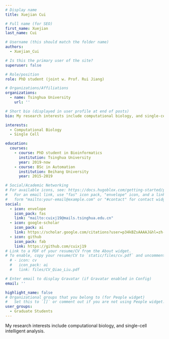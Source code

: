 ```yaml
---
# Display name
title: Xuejian Cui

# Full name (for SEO)
first_name: Xuejian
last_name: Cui

# Username (this should match the folder name)
authors:
  - Xuejian_Cui

# Is this the primary user of the site?
superuser: false

# Role/position
role: PhD student (joint w. Prof. Rui Jiang)

# Organizations/Affiliations
organizations:
  - name: Tsinghua University
    url: ''

# Short bio (displayed in user profile at end of posts)
bio: My research interests include computational biology, and single-cell intelligent analysis.

interests:
  - Computational Biology
  - Single Cell

education:
  courses:
    - course: PhD student in Bioinformatics
      institution: Tsinghua University
      year: 2019-now
    - course: BSc in Automation
      institution: Beihang University
      year: 2015-2019

# Social/Academic Networking
# For available icons, see: https://docs.hugoblox.com/getting-started/page-builder/#icons
#   For an email link, use "fas" icon pack, "envelope" icon, and a link in the
#   form "mailto:your-email@example.com" or "#contact" for contact widget.
social:
  - icon: envelope
    icon_pack: fas
    link: "mailto:cuixj19@mails.tsinghua.edu.cn"
  - icon: google-scholar
    icon_pack: ai
    link: https://scholar.google.com/citations?user=p34kBZsAAAAJ&hl=zh-CN
  - icon: github
    icon_pack: fab
    link: https://github.com/cuixj19
# Link to a PDF of your resume/CV from the About widget.
# To enable, copy your resume/CV to `static/files/cv.pdf` and uncomment the lines below.
  # - icon: cv
  #   icon_pack: ai
  #   link: files/CV_Qiao_Liu.pdf

# Enter email to display Gravatar (if Gravatar enabled in Config)
email: ''

highlight_name: false
# Organizational groups that you belong to (for People widget)
#   Set this to `[]` or comment out if you are not using People widget. Principal Investigators/Researchers/Grad Students/Administration/Visitors/Alumni
user_groups:
  - Graduate Students
---
```


My research interests include computational biology, and single-cell intelligent analysis.

